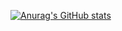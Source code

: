 [![Anurag's GitHub stats](https://github-readme-stats.vercel.app/api?username=Arhoc&show_icons=true&theme=cobalt)](https://github.com/anuraghazra/github-readme-stats)
